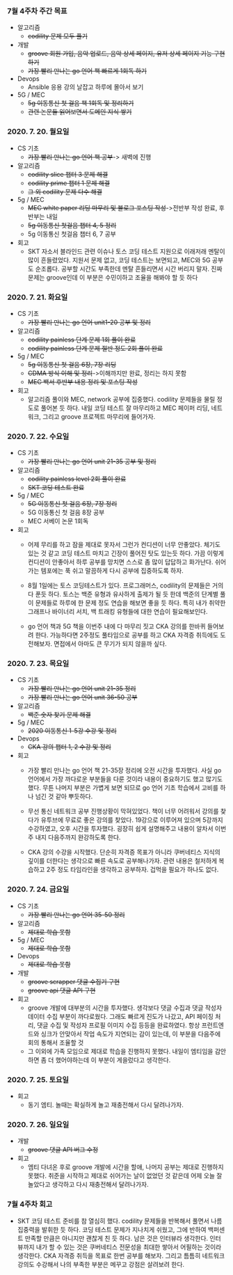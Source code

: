 ### 7월 4주차 주간 목표
- 알고리즘
  - ~~codility 문제 모두 풀기~~
- 개발
  - ~~groove 회원 가입, 음악 업로드, 음악 상세 페이지, 유저 상세 페이지 기능 구현하기~~
  - ~~가장 빨리 만나는 go 언어 책 빠르게 1회독 하기~~
- Devops
  - Ansible 응용 강의 날잡고 하루에 몰아서 보기
- 5G / MEC
  - ~~5g 이동통신 첫 걸음 책 1회독 및 정리하기~~
  - ~~관련 논문들 읽어보면서 도메인 지식 쌓기~~

### 2020. 7. 20. 월요일
- CS 기초
  - ~~가장 빨리 만나는 go 언어 책 공부~~-> 새벽에 진행
- 알고리즘
  - ~~codility slice 챕터 3 문제 해결~~
  - ~~codility prime 챕터 1 문제 해결~~
  - ~~그 외 codility 문제 다수 해결~~
- 5g / MEC
  - ~~MEC white paper 리딩 마무리 및 블로그 포스팅 작성~~->전반부 작성 완료, 후반부는 내일
  - ~~5g 이동통신 첫걸음 챕터 4, 5 정리~~
  - 5g 이동통신 첫걸음 챕터 6, 7 공부
- 회고
  - SKT 자소서 블라인드 관련 이슈나 토스 코딩 테스트 지원으로 이래저래 멘탈이 많이 흔들렸었다. 지원서 문제 없고, 코딩 테스트는 보면되고, MEC와 5G 공부도 순조롭다. 공부할 시간도 부족한데 멘탈 흔들리면서 시간 버리지 말자. 진짜 문제는 groove인데 이 부분은 수민이하고 조율을 해봐야 할 듯 하다

### 2020. 7. 21. 화요일
- CS 기초
  - ~~가장 빨리 만나는 go 언어 unit1-20 공부 및 정리~~
- 알고리즘
  - ~~codility painless 단계 문제 1회 풀이 완료~~
  - ~~codility painless 단계 문제 절반 정도 2회 풀이 완료~~
- 5g / MEC
  - ~~5g 이동통신 첫 걸음 6장, 7장 리딩~~
  - ~~CDMA 방식 이해 및 정리~~->이해까지만 완료, 정리는 하지 못함
  - ~~MEC 백서 후반부 내용 정리 및 포스팅 작성~~
- 회고
  - 알고리즘 풀이와 MEC, network 공부에 집중했다. codility 문제들을 물릴 정도로 풀어본 듯 하다. 내일 코딩 테스트 잘 마무리하고 MEC 페이퍼 리딩, 네트워크, 그리고 groove 프로젝트 마무리에 들어가자.

### 2020. 7. 22. 수요일
- CS 기초
  - ~~가장 빨리 만나는 go 언어 unit 21-35 공부 및 정리~~
- 알고리즘
  - ~~codility painless level 2회 풀이 완료~~
  - ~~SKT 코딩 테스트 완료~~
- 5g / MEC
  - ~~5G 이동통신 첫 걸음 6장, 7장 정리~~
  - 5G 이동통신 첫 걸음 8장 공부
  - MEC 서베이 논문 1회독
- 회고
  - 어제 무리를 하고 잠을 제대로 못자서 그런가 컨디션이 너무 안좋았다. 체기도 있는 것 같고 코딩 테스트 마치고 긴장이 풀어진 탓도 있는듯 하다. 가끔 이렇게 컨디션이 안좋아서 하루 공부를 망치면 스스로 좀 많이 답답하고 화가난다. 쉬어가는 템포에는 푹 쉬고 말끔하게 다시 공부에 집중하도록 하자.

  - 8월 1일에는 토스 코딩테스트가 있다. 프로그래머스, codility의 문제들은 거의 다 푼듯 하다. 토스는 백준 유형과 유사하게 출제가 될 듯 한데 백준의 단계별 풀이 문제들로 하루에 한 문제 정도 연습을 해보면 좋을 듯 하다. 특히 내가 취약한 그래프나 바이너리 서치, 백 트래킹 유형들에 대한 연습이 필요해보인다.

  - go 언어 책과 5G 책을 이번주 내에 다 마무리 짓고 CKA 강의를 한바퀴 들어보려 한다. 가능하다면 2주정도 풀타임으로 공부를 하고 CKA 자격증 취득에도 도전해보자. 면접에서 아마도 큰 무기가 되지 않을까 싶다.

### 2020. 7. 23. 목요일
- CS 기초
  - ~~가장 빨리 만나는 go 언어 unit 21-35 정리~~
  - ~~가장 빨리 만나는 go 언어 unit 36-50 공부~~
- 알고리즘
  - ~~백준 숫자 찾기 문제 해결~~
- 5g / MEC
  - ~~2020 이동통신 1-5강 수강 및 정리~~
- Devops
  - ~~CKA 강의 챕터 1, 2 수강 및 정리~~
- 회고
  - 가장 빨리 만나는 go 언어 책 21-35장 정리에 오전 시간을 투자했다. 사실 go 언어에서 가장 까다로운 부분들을 다룬 것이라 내용이 중요하기도 했고 많기도 했다. 무튼 나머지 부분은 가볍게 보면 되므로 go 언어 기초 학습에서 고비를 하나 넘긴 것 같아 뿌듯하다.

  - 무선 통신 네트워크 공부 진행상황이 막혀있었다. 책이 너무 어려워서 강의를 찾다가 유투브에 무료로 좋은 강의를 찾았다. 19강으로 이루어져 있으며 5강까지 수강하였고, 오후 시간을 투자했다. 굉장히 쉽게 설명해주고 내용이 알차서 이번주 내지 다음주까지 완강하도록 한다.

  - CKA 강의 수강을 시작했다. 단순히 자격증 목표가 아니라 쿠버네티스 지식의 깊이를 더한다는 생각으로 빠른 속도로 공부해나가자. 관련 내용은 철저하게 복습하고 2주 정도 타임라인을 생각하고 공부하자. 겁먹을 필요가 하나도 없다.

### 2020. 7. 24. 금요일
- CS 기초
  - ~~가장 빨리 만나는 go 언어 35-50 정리~~
- 알고리즘
  - ~~제대로 학습 못함~~
- 5g / MEC
  - ~~제대로 학습 못함~~
- Devops
  - ~~제대로 학습 못함~~
- 개발
  - ~~groove scrapper 댓글 수집기 구현~~
  - ~~groove api 댓글 API 구현~~
- 회고
  -  groove 개발에 대부분의 시간을 투자했다. 생각보다 댓글 수집과 댓글 작성자 데이터 수집 부분이 까다로웠다. 그래도 빠르게 진도가 나갔고, API 페이징 처리, 댓글 수집 및 작성자 프로필 이미지 수집 등등을 완료하였다. 항상 프런트엔드와 싱크가 안맞아서 작업 속도가 지연되는 감이 있는데, 이 부분을 다음주에 회의 통해서 조율할 것
  - 그 이외에 가족 모임으로 제대로 학습을 진행하지 못했다. 내일이 엠티임을 감안하면 좀 더 했어야하는데 이 부분이 게을렀다고 생각한다. 

### 2020. 7. 25. 토요일
- 회고
  - 동기 엠티. 놀때는 확실하게 놀고 재충전해서 다시 달려나가자.

### 2020. 7. 26. 일요일
- 개발
  - ~~groove 댓글 API 버그 수정~~
- 회고
  - 엠티 다녀온 후로 groove 개발에 시간을 할애, 나머지 공부는 제대로 진행하지 못했다. 취준을 시작하고 제대로 쉬어가는 날이 없었던 것 같은데 어제 오늘 잘 놀았다고 생각하고 다시 재충전해서 달려나가자.

### 7월 4주차 회고
- SKT 코딩 테스트 준비를 참 열심히 했다. codility 문제들을 반복해서 풀면서 나름 집중력을 발휘한 듯 하다. 코딩 테스트 문제가 지나치게 쉬웠고, 그에 반하여 백퍼센트 만족할 만큼은 아니지만 괜찮게 친 듯 하다. 남은 것은 인터뷰라 생각한다. 인터뷰까지 내가 할 수 있는 것은 쿠버네티스 전문성을 최대한 쌓아서 어필하는 것이라 생각한다. CKA 자격증 취득을 목표로 한번 공부를 해보자. 그리고 틈틈히 네트워크 강의도 수강해서 나의 부족한 부분은 메꾸고 강점은 살려보려 한다.
